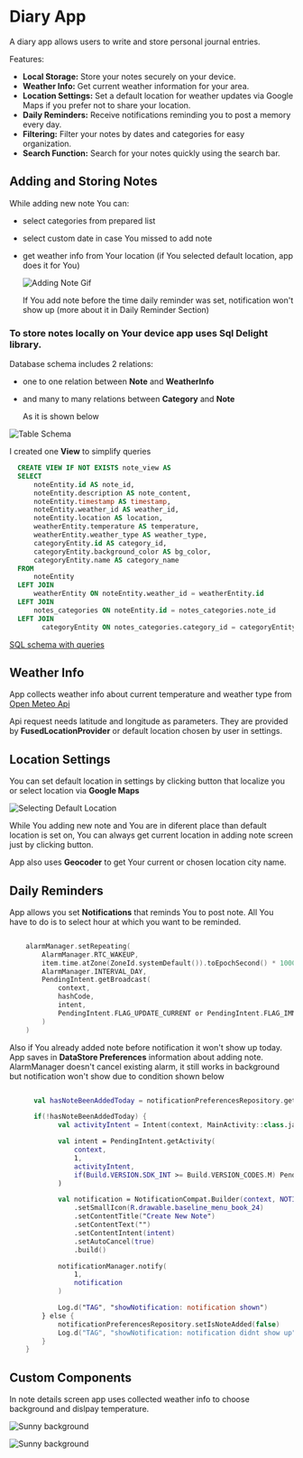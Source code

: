 # Diary App

A diary app allows users to write and store personal journal entries.

Features:

 * **Local Storage:** Store your notes securely on your device.
 * **Weather Info:** Get current weather information for your area.
 * **Location Settings:** Set a default location for weather updates via Google Maps if you prefer not to share your location.
 * **Daily Reminders:** Receive notifications reminding you to post a memory every day.
 * **Filtering:** Filter your notes by dates and categories for easy organization.
 * **Search Function:** Search for your notes quickly using the search bar.

## Adding and Storing Notes

While adding new note You can: 

* select categories from prepared list
* select custom date in case You missed to add note
* get weather info from Your location (if You selected default location, app does it for You)

  ![Adding Note Gif](images/drogipamietniczku.gif)

  If You add note before the time daily reminder was set, notification won't show up (more about it in Daily Reminder Section)


### To store notes locally on Your device app uses Sql Delight library.
  Database schema includes 2 relations:
  * one to one relation between **Note** and **WeatherInfo**
  * and many to many relations between **Category** and **Note**
 
    As it is shown below
  
  ![Table Schema](images/dbschema.png)


I created one **View** to simplify queries
  ```sql
    CREATE VIEW IF NOT EXISTS note_view AS
    SELECT
        noteEntity.id AS note_id,
        noteEntity.description AS note_content,
        noteEntity.timestamp AS timestamp,
        noteEntity.weather_id AS weather_id,
        noteEntity.location AS location,
        weatherEntity.temperature AS temperature,
        weatherEntity.weather_type AS weather_type,
        categoryEntity.id AS category_id,
        categoryEntity.background_color AS bg_color,
        categoryEntity.name AS category_name
    FROM
        noteEntity
    LEFT JOIN
        weatherEntity ON noteEntity.weather_id = weatherEntity.id
    LEFT JOIN
        notes_categories ON noteEntity.id = notes_categories.note_id
    LEFT JOIN
          categoryEntity ON notes_categories.category_id = categoryEntity.id;
  ```
  [SQL schema with queries](https://github.com/nowiczenkoandrzej/DiaryApp/blob/master/app/src/main/sqldelight/diaryapp/db/noteEntity.sq)

## Weather Info

App collects weather info about current temperature and weather type from [Open Meteo Api](https://open-meteo.com/)

Api request needs latitude and longitude as parameters. They are provided by **FusedLocationProvider** or default location chosen by user in settings.

## Location Settings

You can set default location in settings by clicking button that localize you or select location via **Google Maps**

![Selecting Default Location](images/choosinglocation.gif)

While You adding new note and You are in diferent place than default location is set on, You can always get current location in adding note screen just by clicking button.

App also uses **Geocoder** to get Your current or chosen location city name.

## Daily Reminders

App allows you set **Notifications** that reminds You to post note. All You have to do is to select hour at which you want to be reminded.

```kotlin

    alarmManager.setRepeating(
        AlarmManager.RTC_WAKEUP,
        item.time.atZone(ZoneId.systemDefault()).toEpochSecond() * 1000,
        AlarmManager.INTERVAL_DAY,
        PendingIntent.getBroadcast(
            context,
            hashCode,
            intent,
            PendingIntent.FLAG_UPDATE_CURRENT or PendingIntent.FLAG_IMMUTABLE
        )
    )

```

Also if You already added note before notification it won't show up today.
App saves in **DataStore Preferences** information about adding note.
AlarmManager doesn't cancel existing alarm, it still works in background but notification won't show due to condition shown below


```kotlin

      val hasNoteBeenAddedToday = notificationPreferencesRepository.getIsNoteAdded() ?: false

      if(!hasNoteBeenAddedToday) {
            val activityIntent = Intent(context, MainActivity::class.java)

            val intent = PendingIntent.getActivity(
                context,
                1,
                activityIntent,
                if(Build.VERSION.SDK_INT >= Build.VERSION_CODES.M) PendingIntent.FLAG_IMMUTABLE else 0
            )

            val notification = NotificationCompat.Builder(context, NOTIFICATION_CHANNEL_ID)
                .setSmallIcon(R.drawable.baseline_menu_book_24)
                .setContentTitle("Create New Note")
                .setContentText("")
                .setContentIntent(intent)
                .setAutoCancel(true)
                .build()

            notificationManager.notify(
                1,
                notification
            )

            Log.d("TAG", "showNotification: notification shown")
        } else {
            notificationPreferencesRepository.setIsNoteAdded(false)
            Log.d("TAG", "showNotification: notification didnt show up")
        }
    }
```

## Custom Components

In note details screen app uses collected weather info to choose background and dislpay temperature.

![Sunny background](images/sunnyweather.gif)

![Sunny background](images/cloudyweather.gif)


